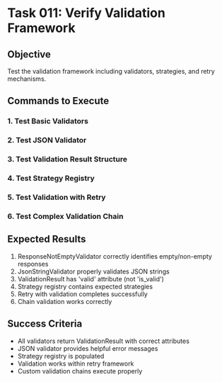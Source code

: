 # Task 011: Verify Validation Framework

## Objective
Test the validation framework including validators, strategies, and retry mechanisms.

## Commands to Execute

### 1. Test Basic Validators


### 2. Test JSON Validator


### 3. Test Validation Result Structure


### 4. Test Strategy Registry


### 5. Test Validation with Retry


### 6. Test Complex Validation Chain


## Expected Results
1. ResponseNotEmptyValidator correctly identifies empty/non-empty responses
2. JsonStringValidator properly validates JSON strings
3. ValidationResult has 'valid' attribute (not 'is_valid')
4. Strategy registry contains expected strategies
5. Retry with validation completes successfully
6. Chain validation works correctly

## Success Criteria
- All validators return ValidationResult with correct attributes
- JSON validator provides helpful error messages
- Strategy registry is populated
- Validation works within retry framework
- Custom validation chains execute properly
